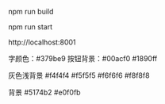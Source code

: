 npm run build

npm run start

http://localhost:8001

字颜色：#379be9
按钮背景：#00acf0 #1890ff

灰色浅背景 #f4f4f4 #f5f5f5 #f6f6f6 #f8f8f8

背景 #5174b2 #e0f0fb
